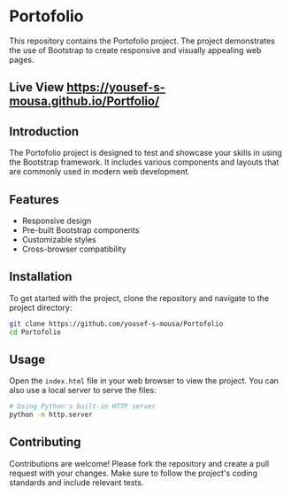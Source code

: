 # Portofolio
This repository contains the Portofolio project. The project demonstrates the use of Bootstrap to create responsive and visually appealing web pages.

## Live View https://yousef-s-mousa.github.io/Portfolio/

## Introduction

The Portofolio project is designed to test and showcase your skills in using the Bootstrap framework. It includes various components and layouts that are commonly used in modern web development.

## Features

- Responsive design
- Pre-built Bootstrap components
- Customizable styles
- Cross-browser compatibility

## Installation

To get started with the project, clone the repository and navigate to the project directory:

```bash
git clone https://github.com/yousef-s-mousa/Portofolio
cd Portofolio
```

## Usage

Open the `index.html` file in your web browser to view the project. You can also use a local server to serve the files:

```bash
# Using Python's built-in HTTP server
python -m http.server
```

## Contributing

Contributions are welcome! Please fork the repository and create a pull request with your changes. Make sure to follow the project's coding standards and include relevant tests.


